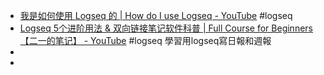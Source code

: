 - [我是如何使用 Logseq 的 | How do I use Logseq - YouTube](https://www.youtube.com/watch?v=DxoGJBb1mWQ&t=920s) #logseq
- [Logseq 5个进阶用法 & 双向链接笔记软件科普 | Full Course for Beginners【二一的笔记】 - YouTube](https://www.youtube.com/watch?v=fCiBUSVkoCE) #logseq
  學習用logseq寫日報和週報
-
-